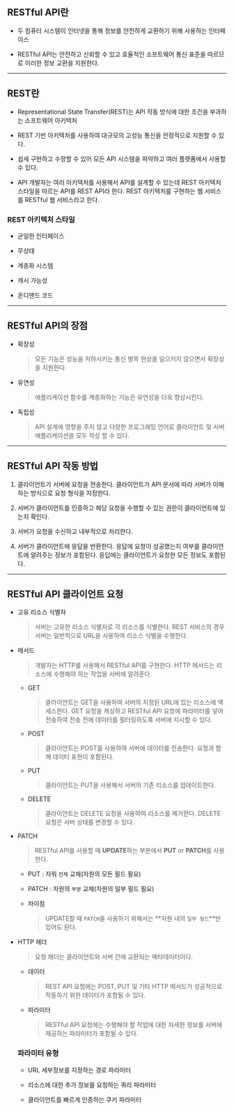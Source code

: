 ## RESTful API란
* 두 컴퓨터 시스템이 인터넷을 통해 정보를 안전하게 교환하기 위해 사용하는 인터페이스

* RESTful API는 안전하고 신뢰할 수 있고 효율적인 소프트웨어 통신 표준을 따르므로 이러한 정보 교환을 지원한다.
---
## REST란

* Representational State Transfer(REST)는 API 작동 방식에 대한 조건을 부과하는 소프트웨어 아키텍처

* REST 기반 아키텍처를 사용하여 대규모의 고성능 통신을 안정적으로 지원할 수 있다.

* 쉽세 구현하고 수정할 수 있어 모든 API 시스템을 파악하고 여러 플랫폼에서 사용할 수 있다.

* API 개발자는 여러 아키텍처를 사용해서 API를 설계할 수 있는데 REST 아키텍처 스타일을 따르는 API를 REST API라 한다. REST 아키텍처를 구현하는 웹 서비스를 RESTful 웹 서비스라고 한다.

### REST 아키텍처 스타일

* 균일한 인터페이스

* 무상태

* 계층화 시스템

* 캐시 가능성

* 온디맨드 코드

---
## RESTful API의 장점

* 확장성
    > 모든 기능은 성능을 저하시키는 통신 병목 현상을 일으키지 않으면서 확장성을 지원한다.

* 유연성
    > 애플리케이션 함수를 계층화하는 기능은 유연성을 더욱 향상시킨다.

* 독립성
    > API 설계에 영향을 주지 않고 다양한 프로그래밍 언어로 클라이언트 및 서버 애플리케이션을 모두 작성 할 수 있다.
---
## RESTful API 작동 방법

1. 클라이언트가 서버에 요청을 전송한다. 클라이언트가 API 문서에 따라 서버가 이해하는 방식으로 요청 형식을 지정한다.

2. 서버가 클라이언트를 인증하고 해당 요청을 수행할 수 있는 권한이 클라이언트에 있는지 확인다.

3. 서버가 요청을 수신하고 내부적으로 처리한다.

4. 서버가 클라이언트에 응답을 반환한다. 응답에 요청이 성공했는지 여부를 클라이언트에 알려주는 정보가 포함된다. 응답에는 클라이언트가 요청한 모든 정보도 포함된다.
---
## RESTful API 클라이언트 요청

* 고유 리소스 식별자
    > 서버는 고유한 리소스 식별자로 각 리소스를 식별한다. REST 서비스의 경우 서버는 일반적으로 URL을 사용하여 리소스 식별을 수행한다.
* 메서드
    > 개발자는 HTTP를 사용해서 RESTful API를 구현한다. HTTP 메서드는 리소스에 수행해야 하는 작업을 서버에 알려준다. 
    * GET
        > 클라이언트는 GET을 사용하여 서버의 지정된 URL에 있는 리소스에 액세스한다. GET 요청을 캐싱하고 RESTful API 요청에 파라미터를 넣어 전송하여 전송 전에 데이터를 필터링하도록 서버에 지시할 수 있다.
    * POST
        > 클라이언트는 POST를 사용하여 서버에 데이터를 전송한다. 요청과 함께 데이터 표현이 포함된다. 
    * PUT
        > 클라이언트는 PUT을 사용해서 서버의 기존 리소스를 업데이트한다.

    * DELETE
        > 클라이언트는 DELETE 요청을 사용하여 리소스를 제거한다. DELETE 요청은 서버 상태를 변경할 수 있다.
    
* PATCH
    > RESTful API를 사용할 때 **UPDATE**하는 부분에서 **PUT** or **PATCH**를 사용한다.
    * PUT : 자워 `전체` 교체(자원의 모든 필드 필요)

    * PATCH : 자원의 `부분` 교체(자원의 일부 필드 필요)

    * 차이점
        > UPDATE할 때 `PATCH`을 사용하기 위해서는 **자원 내의 `일부 필드`**만 있어도 된다.


* HTTP 헤더
    > 요청 헤더는 클라이언트와 서버 간에 교환되는 메타데이터이다.
    * 데이터
        > REST API 요청에는 POST, PUT 및 기타 HTTP 메서드가 성공적으로 작동하기 위한 데이터가 포함될 수 있다.
    * 파라미터
        > RESTful API 요청에는 수행해야 할 작업에 대한 자세한 정보를 서버에 제공하는 파라미터가 포함될 수 있다.
    
    ### 파라미터 유형
    * URL 세부정보를 지정하는 경로 파라미터

    * 리소스에 대한 추가 정보를 요청하는 쿼리 파라미터

    * 클라이언트를 빠르게 인증하는 쿠키 파라미터
    